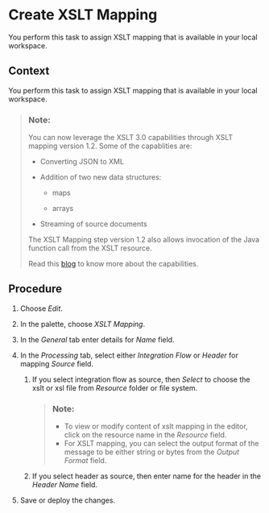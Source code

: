 <!-- loio5ce1f15f54244d4aa557e9c79d93a684 -->

# Create XSLT Mapping

You perform this task to assign XSLT mapping that is available in your local workspace.



## Context

You perform this task to assign XSLT mapping that is available in your local workspace.

> ### Note:  
> You can now leverage the XSLT 3.0 capabilities through XSLT mapping version 1.2. Some of the capablities are:
> 
> -   Converting JSON to XML
> 
> -   Addition of two new data structures:
> 
>     -   maps
> 
>     -   arrays
> 
> 
> -   Streaming of source documents
> 
> 
> The XSLT Mapping step version 1.2 also allows invocation of the Java function call from the XSLT resource.
> 
> Read this [blog](https://blogs.sap.com/2019/04/16/cloud-platform-integration-xslt-mapping-is-enriched-with-xslt-3.0-specification/) to know more about the capabilities.



## Procedure

1.  Choose *Edit*.

2.  In the palette, choose *XSLT Mapping*.

3.  In the *General* tab enter details for *Name* field.

4.  In the *Processing* tab, select either *Integration Flow* or *Header* for mapping *Source* field.

    1.  If you select integration flow as source, then *Select* to choose the xslt or xsl file from *Resource* folder or file system.

        > ### Note:  
        > -   To view or modify content of xslt mapping in the editor, click on the resource name in the *Resource* field.
        > -   For XSLT mapping, you can select the output format of the message to be either string or bytes from the *Output Format* field.

    2.  If you select header as source, then enter name for the header in the *Header Name* field.


5.  Save or deploy the changes.


